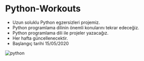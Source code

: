 # Python-Workouts

* Uzun soluklu Python egzersizleri projemiz.
* Python programlama dilinin önemli konularını tekrar edeceğiz.
* Python programlama dili ile projeler yazacağız.
* Her hafta güncellenecektir.
* Başlangıç tarihi 15/05/2020

![python](https://user-images.githubusercontent.com/54184905/82087843-92138f80-96f9-11ea-9893-9d838954e045.png)
